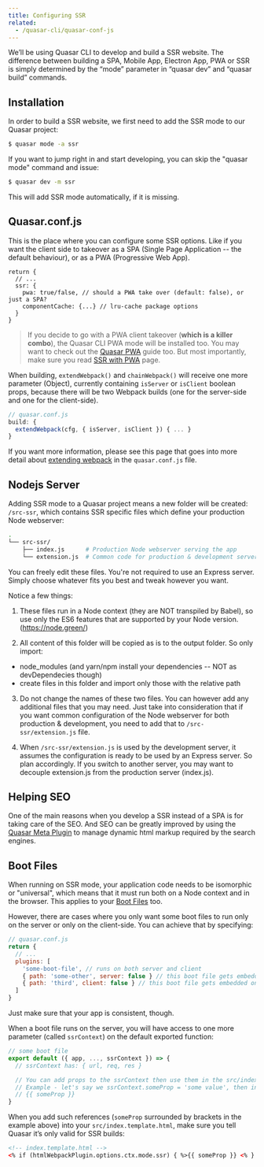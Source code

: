 ```yaml
---
title: Configuring SSR
related:
  - /quasar-cli/quasar-conf-js
---
```


We’ll be using Quasar CLI to develop and build a SSR website. The difference between building a SPA, Mobile App, Electron App, PWA or SSR is simply determined by the “mode” parameter in “quasar dev” and “quasar build” commands.

## Installation
In order to build a SSR website, we first need to add the SSR mode to our Quasar project:
```bash
$ quasar mode -a ssr
```

If you want to jump right in and start developing, you can skip the "quasar mode" command and issue:
```bash
$ quasar dev -m ssr
```
This will add SSR mode automatically, if it is missing.

## Quasar.conf.js
This is the place where you can configure some SSR options. Like if you want the client side to takeover as a SPA (Single Page Application -- the default behaviour), or as a PWA (Progressive Web App).

```
return {
  // ...
  ssr: {
    pwa: true/false, // should a PWA take over (default: false), or just a SPA?
    componentCache: {...} // lru-cache package options
  }
}
```

> If you decide to go with a PWA client takeover (**which is a killer combo**), the Quasar CLI PWA mode will be installed too. You may want to check out the [Quasar PWA](/quasar-cli/developing-pwa/introduction) guide too. But most importantly, make sure you read [SSR with PWA](/quasar-cli/developing-ssr/ssr-with-pwa) page.

When building, `extendWebpack()` and `chainWebpack()` will receive one more parameter (Object), currently containing `isServer` or `isClient` boolean props, because there will be two Webpack builds (one for the server-side and one for the client-side).

```js
// quasar.conf.js
build: {
  extendWebpack(cfg, { isServer, isClient }) { ... }
}
```

If you want more information, please see this page that goes into more detail about [extending webpack](/quasar-cli/quasar-conf-js#Extending-Webpack-Config-Object) in the `quasar.conf.js` file.

## Nodejs Server
Adding SSR mode to a Quasar project means a new folder will be created: `/src-ssr`, which contains SSR specific files which define your production Node webserver:
```bash
.
└── src-ssr/
    ├── index.js      # Production Node webserver serving the app
    └── extension.js  # Common code for production & development server
```

You can freely edit these files. You're not required to use an Express server. Simply choose whatever fits you best and tweak however you want.

Notice a few things:

1. These files run in a Node context (they are NOT transpiled by Babel), so use only the ES6 features that are supported by your Node version. (https://node.green/)

2. All content of this folder will be copied as is to the output folder. So only import:
  - node_modules (and yarn/npm install your dependencies -- NOT as devDependecies though)
  - create files in this folder and import only those with the relative path

3. Do not change the names of these two files. You can however add any additional files that you may need. Just take into consideration that if you want common configuration of the Node webserver for both production & development, you need to add that to `/src-ssr/extension.js` file.

4. When `/src-ssr/extension.js` is used by the development server, it assumes the configuration is ready to be used by an Express server. So plan accordingly. If you switch to another server, you may want to decouple extension.js from the production server (index.js).

## Helping SEO
One of the main reasons when you develop a SSR instead of a SPA is for taking care of the SEO. And SEO can be greatly improved by using the [Quasar Meta Plugin](/quasar-plugins/meta) to manage dynamic html markup required by the search engines.

## Boot Files
When running on SSR mode, your application code needs to be isomorphic or "universal", which means that it must run both on a Node context and in the browser. This applies to your [Boot Files](/quasar-cli/cli-documentation/boot-files) too.

However, there are cases where you only want some boot files to run only on the server or only on the client-side. You can achieve that by specifying:

```js
// quasar.conf.js
return {
  // ...
  plugins: [
    'some-boot-file', // runs on both server and client
    { path: 'some-other', server: false } // this boot file gets embedded only on client-side
    { path: 'third', client: false } // this boot file gets embedded only on server-side
  ]
}
```

Just make sure that your app is consistent, though.

When a boot file runs on the server, you will have access to one more parameter (called `ssrContext`) on the default exported function:

```js
// some boot file
export default ({ app, ..., ssrContext }) => {
  // ssrContext has: { url, req, res }

  // You can add props to the ssrContext then use them in the src/index.template.html.
  // Example - let's say we ssrContext.someProp = 'some value', then in index template we can reference it:
  // {{ someProp }}
}
```

When you add such references (`someProp` surrounded by brackets in the example above) into your `src/index.template.html`, make sure you tell Quasar it’s only valid for SSR builds:

```html
<!-- index.template.html -->
<% if (htmlWebpackPlugin.options.ctx.mode.ssr) { %>{{ someProp }} <% } %>
```
